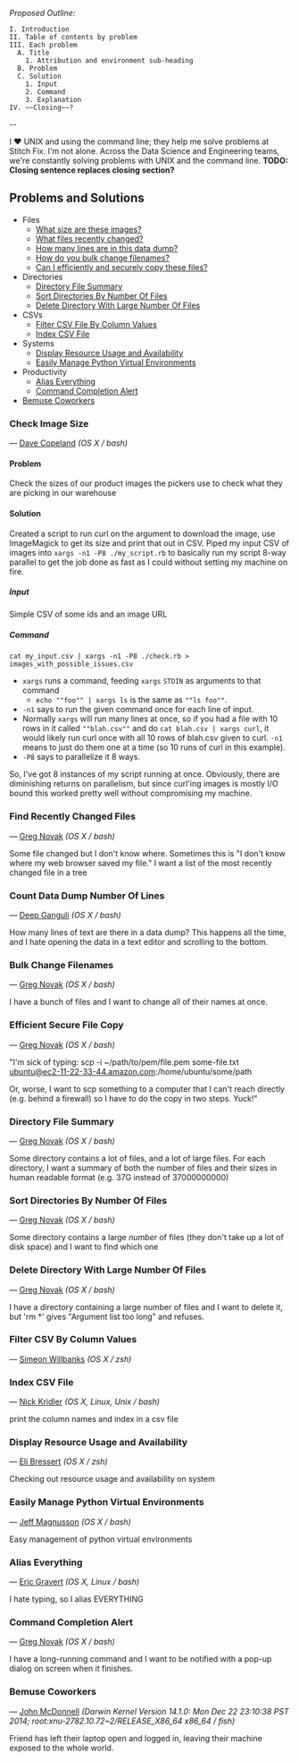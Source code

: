 *Proposed Outline:*
```
I. Introduction
II. Table of contents by problem
III. Each problem
  A. Title
    1. Attribution and environment sub-heading
  B. Problem
  C. Solution
    1. Input
    2. Command
    3. Explanation
IV. ~~Closing~~?
```

--

I &#10084; UNIX and using the command line; they help me solve problems at Stitch Fix.  I'm not alone.  Across the Data Science and Engineering teams, we're constantly solving problems with UNIX and the command line.  **TODO: Closing sentence replaces closing section?**  

   
## Problems and Solutions
 - Files
   - [What size are these images?](#check-image-size)
   - [What files recently changed?]()
   - [How many lines are in this data dump?]()
   - [How do you bulk change filenames?]()
   - [Can I efficiently and securely copy these files?]()
 - Directories
   - [Directory File Summary]()
   - [Sort Directories By Number Of Files]()
   - [Delete Directory With Large Number Of Files]()
 - CSVs
   - [Filter CSV File By Column Values]()
   - [Index CSV File]()
 - Systems 
   - [Display Resource Usage and Availability]()
   - [Easily Manage Python Virtual Environments]()
 - Productivity
   - [Alias Everything]()
   - [Command Completion Alert]()
 - [Bemuse Coworkers]()

<a name="check-image-size"></a>
### Check Image Size
&#8212; [Dave Copeland](https://twitter.com/davetron5000/) *(OS X / bash)*

#### Problem
Check the sizes of our product images the pickers use to check what they are picking in our warehouse

#### Solution
Created a script to run curl on the argument to download the image, use ImageMagick to get its size and print that out in CSV.  Piped my input CSV of images into `xargs -n1 -P8 ./my_script.rb` to basically run my script 8-way parallel to get the job done as fast as I could without setting my machine on fire.

##### Input
Simple CSV of some ids and an image URL

##### Command
```
cat my_input.csv | xargs -n1 -P8 ./check.rb > images_with_possible_issues.csv
```

 - `xargs` runs a command, feeding `xargs` `STDIN` as arguments to that command
   - `echo ""foo"" | xargs ls` is the same as `""ls foo""`.  
 - `-n1` says to run the given command once for each line of input.  
  - Normally `xargs` will run many lines at once, so if you had a file with 10 rows in it called `""blah.csv""` and do `cat blah.csv | xargs curl`, it would likely run curl once with all 10 rows of blah.csv given to curl.  `-n1` means to just do them one at a time (so 10 runs of curl in this example).
 - `-P8` says to parallelize it 8 ways.  

So, I've got 8 instances of my script running at once.  Obviously, there are diminishing returns on parallelism, but since curl'ing images is mostly I/O bound this worked pretty well without compromising my machine.

### Find Recently Changed Files
&#8212; [Greg Novak](https://www.linkedin.com/in/gsnovak/) *(OS X / bash)*

Some file changed but I don't know where.  Sometimes this is "I don't know where my web browser saved my file."  I want a list of the most recently changed file in a tree

### Count Data Dump Number Of Lines
&#8212; [Deep Ganguli](https://twitter.com/dgangul1/) *(OS X / bash)*

How many lines of text are there in a data dump? This happens all the time, and I hate opening the data in a text editor and scrolling to the bottom.

### Bulk Change Filenames
&#8212; [Greg Novak](https://www.linkedin.com/in/gsnovak/) *(OS X / bash)*

I have a bunch of files and I want to change all of their names at once.

### Efficient Secure File Copy
&#8212; [Greg Novak](https://www.linkedin.com/in/gsnovak/) *(OS X / bash)*

"I'm sick of typing:
scp -i ~/path/to/pem/file.pem some-file.txt ubuntu@ec2-11-22-33-44.amazon.com:/home/ubuntu/some/path

Or, worse, I want to scp something to a computer that I can't reach directly (e.g. behind a firewall) so I have to do the copy in two steps.  Yuck!"

### Directory File Summary
&#8212; [Greg Novak](https://www.linkedin.com/in/gsnovak/) *(OS X / bash)*

Some directory contains a lot of files, and a lot of large files.  For each directory, I want a summary of both the number of files and their sizes in human readable format (e.g. 37G instead of 37000000000)

### Sort Directories By Number Of Files
&#8212; [Greg Novak](https://www.linkedin.com/in/gsnovak/) *(OS X / bash)*

Some directory contains a large _number_ of files (they don't take up a lot of disk space) and I want to find which one

### Delete Directory With Large Number Of Files
&#8212; [Greg Novak](https://www.linkedin.com/in/gsnovak/) *(OS X / bash)*

I have a directory containing a large number of files and I want to delete it, but 'rm *' gives "Argument list too long" and refuses.

### Filter CSV By Column Values
&#8212; [Simeon Willbanks](https://twitter.com/simeonwillbanks/) *(OS X / zsh)*

### Index CSV File
&#8212; [Nick Kridler](https://github.com/nmkridler/) *(OS X, Linux, Unix / bash)*

print the column names and index in a csv file

### Display Resource Usage and Availability
&#8212; [Eli Bressert](https://twitter.com/astrobiased/) *(OS X / zsh)*

Checking out resource usage and availability on system

### Easily Manage Python Virtual Environments

&#8212; [Jeff Magnusson](https://www.linkedin.com/in/jmagnuss) *(OS X / bash)*

Easy management of python virtual environments

### Alias Everything
&#8212; [Eric Gravert](https://twitter.com/egravert) *(OS X, Linux / bash)*

I hate typing, so I alias EVERYTHING

### Command Completion Alert
&#8212; [Greg Novak](https://www.linkedin.com/in/gsnovak/) *(OS X / bash)*

I have a long-running command and I want to be notified with a pop-up dialog on screen when it finishes.

### Bemuse Coworkers
&#8212; [John McDonnell](https://twitter.com/johnvmcdonnell) *(Darwin Kernel Version 14.1.0: Mon Dec 22 23:10:38 PST 2014; root:xnu-2782.10.72~2/RELEASE_X86_64 x86_64 / fish)*

Friend has left their laptop open and logged in, leaving their machine exposed to the whole world.
